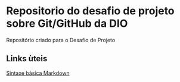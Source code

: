 # Repositorio do desafio de projeto sobre Git/GitHub da DIO
Repositório criado para o Desafio de Projeto

## Links ùteis

[Sintaxe básica Markdown](https://www.markdownguide.org/basic-syntax/)
